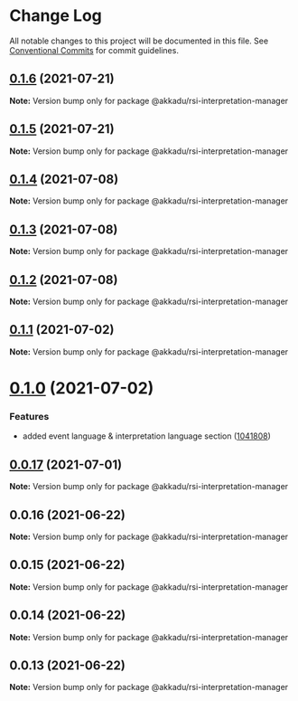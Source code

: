 # Change Log

All notable changes to this project will be documented in this file.
See [Conventional Commits](https://conventionalcommits.org) for commit guidelines.

## [0.1.6](https://github.com/Akkadu/rsi-api-widgets/compare/@akkadu/rsi-interpretation-manager@0.1.5...@akkadu/rsi-interpretation-manager@0.1.6) (2021-07-21)

**Note:** Version bump only for package @akkadu/rsi-interpretation-manager





## [0.1.5](https://github.com/Akkadu/rsi-api-widgets/compare/@akkadu/rsi-interpretation-manager@0.1.4...@akkadu/rsi-interpretation-manager@0.1.5) (2021-07-21)

**Note:** Version bump only for package @akkadu/rsi-interpretation-manager





## [0.1.4](https://github.com/Akkadu/rsi-api-widgets/compare/@akkadu/rsi-interpretation-manager@0.1.3...@akkadu/rsi-interpretation-manager@0.1.4) (2021-07-08)

**Note:** Version bump only for package @akkadu/rsi-interpretation-manager





## [0.1.3](https://github.com/Akkadu/rsi-api-widgets/compare/@akkadu/rsi-interpretation-manager@0.1.2...@akkadu/rsi-interpretation-manager@0.1.3) (2021-07-08)

**Note:** Version bump only for package @akkadu/rsi-interpretation-manager





## [0.1.2](https://github.com/Akkadu/rsi-api-widgets/compare/@akkadu/rsi-interpretation-manager@0.1.1...@akkadu/rsi-interpretation-manager@0.1.2) (2021-07-08)

**Note:** Version bump only for package @akkadu/rsi-interpretation-manager





## [0.1.1](https://github.com/Akkadu/rsi-api-widgets/compare/@akkadu/rsi-interpretation-manager@0.1.0...@akkadu/rsi-interpretation-manager@0.1.1) (2021-07-02)

**Note:** Version bump only for package @akkadu/rsi-interpretation-manager





# [0.1.0](https://github.com/Akkadu/rsi-api-widgets/compare/@akkadu/rsi-interpretation-manager@0.0.17...@akkadu/rsi-interpretation-manager@0.1.0) (2021-07-02)


### Features

* added event language & interpretation language section ([1041808](https://github.com/Akkadu/rsi-api-widgets/commit/1041808523f911d7c901c6317a3695f7885b5b36))





## [0.0.17](https://github.com/Akkadu/rsi-api-widgets/compare/@akkadu/rsi-interpretation-manager@0.0.16...@akkadu/rsi-interpretation-manager@0.0.17) (2021-07-01)

**Note:** Version bump only for package @akkadu/rsi-interpretation-manager





## 0.0.16 (2021-06-22)

**Note:** Version bump only for package @akkadu/rsi-interpretation-manager





## 0.0.15 (2021-06-22)

**Note:** Version bump only for package @akkadu/rsi-interpretation-manager





## 0.0.14 (2021-06-22)

**Note:** Version bump only for package @akkadu/rsi-interpretation-manager





## 0.0.13 (2021-06-22)

**Note:** Version bump only for package @akkadu/rsi-interpretation-manager
